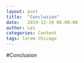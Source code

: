 ```yaml
---
layout: post
title:  "Conclusion"
date:   2019-12-19 06:00:00
author: Lei
categories: Content
tags: lorem Chicago
---
```

#Conclusion




